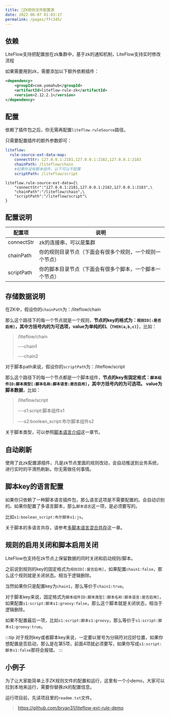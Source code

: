 ```yaml
---
title: 📗ZK规则文件配置源
date: 2022-06-07 01:03:17
permalink: /pages/ffc345/
---
```


## 依赖

LiteFlow支持把配置放在zk集群中，基于zk的通知机制，LiteFlow支持实时修改流程

如果需要用到zk，需要添加以下额外依赖插件：

```xml
<dependency>
    <groupId>com.yomahub</groupId>
    <artifactId>liteflow-rule-zk</artifactId>
    <version>2.12.2.1</version>
</dependency>
```

## 配置

依赖了插件包之后，你无需再配置`liteflow.ruleSource`路径。

只需要配置插件的额外参数即可：

<code-group>
  <code-block title="Yaml风格配置" active>

```yaml
liteflow:
  rule-source-ext-data-map:
    connectStr: 127.0.0.1:2181,127.0.0.1:2182,127.0.0.1:2183
    chainPath: /liteflow/chain
    #如果你没有脚本组件，以下可以不配置
    scriptPath: /liteflow/script
```
  </code-block>
  <code-block title="Properties风格配置">

```properties
liteflow.rule-source-ext-data={\
    "connectStr":"127.0.0.1:2181,127.0.0.1:2182,127.0.0.1:2183",\
    "chainPath":"/liteflow/chain",\
    "scriptPath":"/liteflow/script"\
}
```
  </code-block>

</code-group>



## 配置说明

| 配置项     | 说明                                                     |
| ---------- | -------------------------------------------------------- |
| connectStr | zk的连接串，可以是集群                                   |
| chainPath  | 你的规则目录节点（下面会有很多个规则，一个规则一个节点） |
| scriptPath | 你的脚本目录节点（下面会有很多个脚本，一个脚本一个节点） |



## 存储数据说明

在ZK中，假设你的`chainPath`为：/liteflow/chain

那么这个路径下的每一个节点就是一个规则，**节点的key的格式为：`规则ID[:是否启用]`，其中方括号内的为可选项，value为单纯的EL（`THEN(a,b,c)`）**，比如：

> /liteflow/chain
>
> ---chain1
>
> ---chain2


对于脚本path来说，假设你的`scriptPath`为：/liteflow/script

那么这个路径下的每一个节点都是一个脚本组件，**节点的key有固定格式：`脚本组件ID:脚本类型[:脚本名称:脚本语言:是否启用]`，其中方括号内的为可选项。 value为脚本数据**，比如：

> /liteflow/script
>
> ---s1:script:脚本组件s1
> 
> ---s2:boolean_script:布尔脚本组件s2

关于脚本类型，可以参照[脚本语言介绍](/pages/38c781/)这一章节。


## 自动刷新
使用了此zk配置源插件，凡是zk节点里面的规则改动，会自动推送到业务系统，进行实时的平滑热刷新。你无需做任何事情。

## 脚本key的语言配置

如果你只依赖了一种脚本语言插件包，那么语言这项是不需要配置的。会自动识别的。如果你配置了多语言脚本，那么`脚本语言`这一项，是必须要写的。

比如`s1:boolean_script:布尔脚本s1:js`。

关于脚本的多语言共存，请参考[多脚本语言混合共存](/pages/acba2c/)这一章。


## 规则的启用关闭和脚本启用关闭<Badge text="v2.12.0+"/>

LiteFlow也支持在zk节点上保留数据的同时关闭和启动规则/脚本。

之前说到规则的key的固定格式为`规则ID[:是否启用]`，如果配置`chain1:false`，那么这个规则就是关闭状态。相当于逻辑删除。

当然如果你只是配置key为`chain1`，那么等价于`chain1:true`。

对于脚本key来说，固定格式为`脚本组件ID:脚本类型[:脚本名称:脚本语言:是否启用]`，如果配置`s1:script:脚本s1:groovy:false`，那么这个脚本就是关闭状态，相当于逻辑删除。

如果不配置最后一项，比如`s1:script:脚本s1:groovy`，那么等价于`s1:script:脚本s1:groovy:true`。

:::tip
对于规则key或者脚本key来说，一定要以冒号为分隔符对应好位置，如果你想配置是否启动，那么是在第5项，前面4项就必须要写，如果你写成`s1:script:脚本s1:false`那将会报错。
:::


## 小例子
为了让大家能简单上手ZK规则文件的配置和运行，这里有一个小demo，大家可以拉到本地来运行，需要你替换zk的配置信息。

运行项目前，先读项目里的`readme.txt`文件。

> https://github.com/bryan31/liteflow-ext-rule-demo
